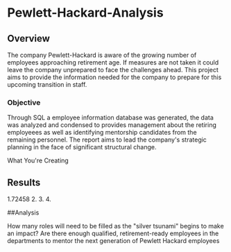 # Pewlett-Hackard-Analysis
## Overview
The company Pewlett-Hackard is aware of the growing number of employees approaching retirement age. If measures are not taken it could leave the company unprepared to face the challenges ahead. This project aims to provide the information needed for the company to prepare for this upcoming transition in staff.

### Objective
Through SQL a employee information database was generated, the data was analyzed and condensed to provides management about the retiring employeees as well as identifying mentorship candidates from the remaining personnel. The report aims to lead the company's strategic planning in the face of significant structural change.

What You're Creating
## Results
1.72458
2.
3.
4.

##Analysis

How many roles will need to be filled as the "silver tsunami" begins to make an impact?
Are there enough qualified, retirement-ready employees in the departments to mentor the next generation of Pewlett Hackard employees
